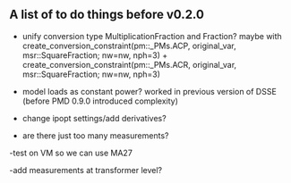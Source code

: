 ## A list of to do things before v0.2.0

- unify conversion type MultiplicationFraction and Fraction? maybe with create_conversion_constraint(pm::_PMs.ACP, original_var, msr::SquareFraction; nw=nw, nph=3) + create_conversion_constraint(pm::_PMs.ACR, original_var, msr::SquareFraction; nw=nw, nph=3)

- model loads as constant power? worked in previous version of DSSE (before PMD 0.9.0 introduced complexity)

- change ipopt settings/add derivatives?

- are there just too many measurements?

-test on VM so we can use MA27

-add measurements at transformer level?

